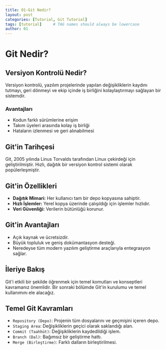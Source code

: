 ```yaml
---
title: 01-Git Nedir?
layout: post
categories: [Tutorial, Git Tutorial]
tags: [tutorial]     # TAG names should always be lowercase
author: 01
---
```



# Git Nedir?

## Versiyon Kontrolü Nedir?
Versiyon kontrolü, yazılım projelerinde yapılan değişikliklerin kaydını tutmayı, geri dönmeyi ve ekip içinde iş birliğini kolaylaştırmayı sağlayan bir sistemdir.

### Avantajları
- Kodun farklı sürümlerine erişim
- Takım üyeleri arasında kolay iş birliği
- Hataların izlenmesi ve geri alınabilmesi

## Git'in Tarihçesi
Git, 2005 yılında Linus Torvalds tarafından Linux çekirdeği için geliştirilmiştir. Hızlı, dağıtık bir versiyon kontrol sistemi olarak popülerleşmiştir.

## Git'in Özellikleri
- **Dağıtık Mimari:** Her kullanıcı tam bir depo kopyasına sahiptir.
- **Hızlı İşlemler:** Yerel kopya üzerinde çalışıldığı için işlemler hızlıdır.
- **Veri Güvenliği:** Verilerin bütünlüğü korunur.

## Git'in Avantajları
- Açık kaynak ve ücretsizdir.
- Büyük topluluk ve geniş dokümantasyon desteği.
- Neredeyse tüm modern yazılım geliştirme araçlarıyla entegrasyon sağlar.

## İleriye Bakış
Git'i etkili bir şekilde öğrenmek için temel komutları ve konseptleri kavramanız önemlidir. Bir sonraki bölümde Git'in kurulumu ve temel kullanımını ele alacağız.

## Temel Git Kavramları
- `Repository (Depo)`: Projenin tüm dosyalarını ve geçmişini içeren depo.
- `Staging Area`: Değişikliklerin geçici olarak saklandığı alan.
- `Commit (Taahhüt)`: Değişikliklerin kaydedildiği işlem.
- `Branch (Dal)`: Bağımsız bir geliştirme hattı.
- `Merge (Birleştirme)`: Farklı dalların birleştirilmesi.


